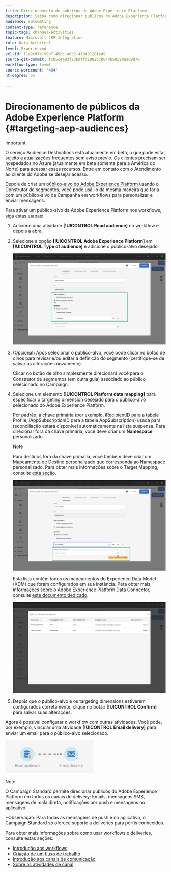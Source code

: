 ```yaml
---
title: Direcionamento de públicos da Adobe Experience Platform
description: Saiba como direcionar públicos do Adobe Experience Platform em fluxos de trabalho.
audience: automating
content-type: reference
topic-tags: channel-activities
feature: Microsoft CRM Integration
role: Data Architect
level: Experienced
exl-id: 11e2cd7e-99b7-45cc-a0c2-41049128fe49
source-git-commit: fcb5c4a92f23bdffd1082b7b044b5859dead9d70
workflow-type: tm+mt
source-wordcount: '404'
ht-degree: 5%

---
```


# Direcionamento de públicos da Adobe Experience Platform {#targeting-aep-audiences}

>[!IMPORTANT]
>
>O serviço Audience Destinations está atualmente em beta, o que pode estar sujeito a atualizações frequentes sem aviso prévio. Os clientes precisam ser hospedados no Azure (atualmente em beta somente para a América do Norte) para acessar esses recursos. Entre em contato com o Atendimento ao cliente do Adobe se desejar acesso.

Depois de criar um [público-alvo do Adobe Experience Platform](../../integrating/using/aep-about-audience-destinations-service.md) usando o Construtor de segmentos, você pode usá-lo da mesma maneira que faria com um público-alvo da Campanha em workflows para personalizar e enviar mensagens.

Para ativar um público-alvo da Adobe Experience Platform nos workflows, siga estas etapas:

1. Adicione uma atividade **[!UICONTROL Read audience]** no workflow e depois a abra.

1. Selecione a opção **[!UICONTROL Adobe Experience Platform]** em **[!UICONTROL Type of audience]** e adicione o público-alvo desejado.

   ![](assets/aep_wkf_readaudience.png)

1. (Opcional) Após selecionar o público-alvo, você pode clicar no botão de olhos para revisar e/ou editar a definição do segmento (certifique-se de salvar as alterações novamente).

   Clicar no botão de olho simplesmente direcionará você para o Construtor de segmentos (em outra guia) associado ao público selecionado no Campaign.

1. Selecione um elemento **[!UICONTROL Platform data mapping]** para especificar o targeting dimension desejado para o público-alvo selecionado do Adobe Experience Platform.

   Por padrão, a chave primária (por exemplo, iRecipientID para a tabela Profile, iAppSubscriptionID para a tabela AppSubscription) usada para reconciliação estará disponível automaticamente na lista suspensa. Para direcionar fora da chave primária, você deve criar um **Namespace** personalizado.

   >[!NOTE]
   >
   >Para destinos fora da chave primária, você também deve criar um Mapeamento de Destino personalizado que corresponda ao Namespace personalizado. Para obter mais informações sobre o Target Mapping, consulte [esta seção](../../administration/using/target-mappings-in-campaign.md).

   ![](assets/aep_wkf_readaudience_namespace.png)

   Esta lista contém todos os mapeamentos do Experience Data Model (XDM) que foram configurados em sua instância. Para obter mais informações sobre o Adobe Experience Platform Data Connector, consulte [este documento dedicado](../../integrating/using/aep-about-data-connector.md).

   ![](assets/aep_wkf_readaudience_namespace2.png)

1. Depois que o público-alvo e os targeting dimensions estiverem configurados corretamente, clique no botão **[!UICONTROL Confirm]** para salvar suas alterações.

Agora é possível configurar o workflow com outras atividades. Você pode, por exemplo, vincular uma atividade **[!UICONTROL Email delivery]** para enviar um email para o público-alvo selecionado.

![](assets/aep_wkf_email.png)

>[!NOTE]
>
>O Campaign Standard permite direcionar públicos do Adobe Experience Platform em todos os canais de delivery: Emails, mensagens SMS, mensagens de mala direta, notificações por push e mensagens no aplicativo.
>
>*Observação: Para todas as mensagens de push e no aplicativo, o Campaign Standard só oferece suporte a deliveries para perfis conhecidos.

Para obter mais informações sobre como usar workflows e deliveries, consulte estas seções:

* [Introdução aos workflows](../../automating/using/get-started-workflows.md)
* [Criação de um fluxo de trabalho](../../automating/using/building-a-workflow.md)
* [Introdução aos canais de comunicação](../../channels/using/get-started-communication-channels.md)
* [Sobre as atividades de canal](../../automating/using/about-channel-activities.md)
